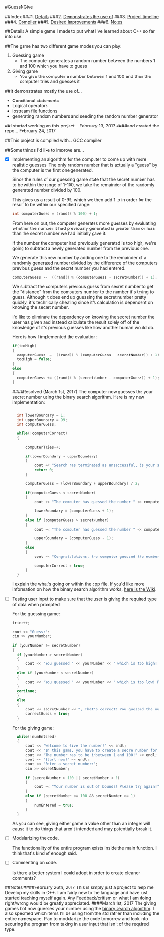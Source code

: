 #GuessNGive

##Index
###1. [Details](#Details)
###2. [Demonstrates the use of](#it-demonstrates-mostly-the-use-of)
###3. [Project timeline](#i-started-working-on-this-project)
###4. [Compiler](#this-project-is-compiled-with)
###5. [Desired Improvements](some-things-id-like-to-improve-are)
###6. [Notes](#notes)

##Details
A simple game I made to put what I've learned about C++ so far into use. 

##The game has two different game modes you can play:
1. Guessing game
	* The computer generates a random number between the numbers 1 and 100 which you have to guess
2. Giving game
	* You give the computer a number between 1 and 100 and then the computer tries and guesses it	

##It demonstrates mostly the use of...
- Conditional statements
- Logical operators
- iostream file functions
- generating random numbers and seeding the random number generator

##I started working on this project...
February 19, 2017
####and created the repo...
February 24, 2017

##This project is compiled with...
GCC compiler

##Some things I'd like to improve are...
- [x] Implementing an algorithm for the computer to come up with more realistic guesses. The only random number that is actually a "guess" by the computer is the first one generated. 
  
  Since the rules of our guessing game state that the secret number has to be within the range of 1-100, we take the remainder of the randomly generated number divided by 100. 

  This gives us a result of 0-99, which we then add 1 to in order for the result to be within our specified range:

  ```cpp
  int computerGuess = (rand() % 100) + 1;
  ```
  
  From here on out, the computer generates more guesses by evaluating whether the number it had previously generated is greater than or less than the secret number we had initially gave it. 

  If the number the computer had previously generated is too high, we're going to subtract a newly generated number from the previous one. 

  We generate this new number by adding one to the remainder of a randomly generated number divided by the difference of the computers previous guess and the secret number you had entered. 

  ```cpp
  computerGuess -=  ((rand() % (computerGuess - secretNumber)) + 1);
  ```

  We subtract the computers previous guess from secret number to get the "distance" from the computers number to the number it's trying to guess. Although it does end up guessing the secret number pretty quickly, it's technically cheating since it's calculation is dependent on knowing the secret number.

  I'd like to eliminate the dependency on knowing the secret number the user has given and instead calculate the result solely off of the knowledge of it's previous guesses like how another human would do.

  Here is how I implemented the evaluation: 

  ```cpp
  if(tooHigh)
  {
  	computerGuess -=  ((rand() % (computerGuess - secretNumber)) + 1);
  	tooHigh = false;
  }
  else
  {	
    computerGuess += ((rand() % (secretNumber - computerGuess)) + 1);						
  }
  ```
  ####Resolved (March 1st, 2017)
  The computer now guesses the your secret number using the binary search algorithm. Here is my new implementation:

  ```cpp

	int lowerBoundary = 1;
	int upperBoundary = 99;
	int computerGuess;
				
	while(!computerCorrect)
	{
					
		computerTries++;
					
		if(lowerBoundary > upperBoundary)
		{
			cout << "Search has terminated as unseccessful, is your set ordered?" << endl;
			return 0;
		}
					
		computerGuess = (lowerBoundary + upperBoundary) / 2;
				
		if(computerGuess < secretNumber)
		{
			cout << "The computer has guessed the number " << computerGuess << ", which is too low!" << endl;
			
			lowerBoundary = (computerGuess + 1);
		}
		else if (computerGuess > secretNumber)
		{
			cout << "The computer has guessed the number " << computerGuess << ", which is too high!" << endl;
			
			upperBoundary = (computerGuess - 1);
		}
		else
		{
			cout << "Congratulations, the computer guessed the number " << computerGuess << " in " << computerTries << " tries." << endl;
			
			computerCorrect = true;
		}
	}
  ```
  
  I explain the what's going on within the cpp file. If you'd like more information on how the binary search algorithm works, [here is the Wiki](https://en.wikipedia.org/wiki/Binary_search_algorithm).
  <br />
- [ ] Testing user input to make sure that the user is giving the required type of data when prompted

  For the guessing game:
  ```cpp
  tries++;
  
  cout << "Guess:";
  cin >> yourNumber;
					
  if (yourNumber != secretNumber)
  {
  	if (yourNumber > secretNumber)
	{
		cout << "You guessed " << yourNumber << " which is too high! Please guess again!" << endl;
	}
	else if (yourNumber < secretNumber)
	{
		cout << "You guessed " << yourNumber << " which is too low! Please guess again!" << endl;
	}
	continue;
	}
	else
	{
		cout << secretNumber << ", That's correct! You guessed the number in " << tries << "tries!" << endl;
		correctGuess = true;
	}
  ```
  For the giving game:
  ```cpp
    while(!numEntered)
	{
		cout << "Welcome to Give the number!" << endl;
		cout << "In this game, you have to create a secre number for the computer to guess!" << endl;
		cout << "The number has to be inbetween 1 and 100!" << endl;
		cout << "Start now!" << endl;
		cout << "Enter a secret number:";
		cin >> secretNumber;
					
		if (secretNumber > 100 || secretNumber < 0)
		{
			cout << "Your number is out of bounds! Please try again!" << endl;
		}
		else if (secretNumber <= 100 && secretNumber >= 1)
		{
			numEntered = true;
		}
	}
  ```

  As you can see, giving either game a value other than an integer will cause it to do things that aren't intended and may potentially break it. 
  <br />
- [ ] Modularizing the code.
  
  The functionality of the entire program exists inside the main function. I think that's kind of enough said.
   <br />
- [ ] Commenting on code.
  
  Is there a better system I could adopt in order to create cleaner comments?

##Notes
####February 26th, 2017
  This is simply just a project to help me Develop my skills in C++. I am fairly new to the language and have just started teaching myself again. Any Feedback/critism on what I am doing right/wrong would be greatly appreciated. 
####March 1st, 2017
  The giving games bot now guesses your number using the [binary search algorithm](https://en.wikipedia.org/wiki/Binary_search_algorithm). I also specified which items I'll be using from the std rather than including the entire namespace. Plan to modularize the code tomorrow and look into securing the program from taking in user input that isn't of the required type.

